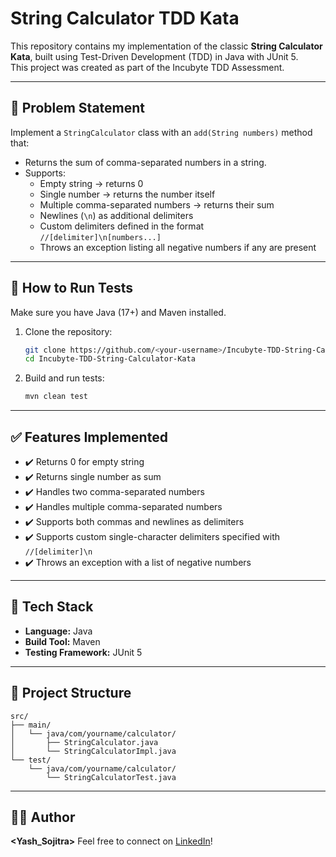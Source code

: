 # String Calculator TDD Kata

This repository contains my implementation of the classic **String Calculator Kata**, built using Test-Driven Development (TDD) in Java with JUnit 5.  
This project was created as part of the Incubyte TDD Assessment.

---

## 📖 Problem Statement

Implement a `StringCalculator` class with an `add(String numbers)` method that:
- Returns the sum of comma-separated numbers in a string.
- Supports:
  - Empty string → returns 0
  - Single number → returns the number itself
  - Multiple comma-separated numbers → returns their sum
  - Newlines (`\n`) as additional delimiters
  - Custom delimiters defined in the format `//[delimiter]\n[numbers...]`
  - Throws an exception listing all negative numbers if any are present

---

## 🚀 How to Run Tests

Make sure you have Java (17+) and Maven installed.

1. Clone the repository:
   ```bash
   git clone https://github.com/<your-username>/Incubyte-TDD-String-Calculator-Kata.git
   cd Incubyte-TDD-String-Calculator-Kata
   ````
2. Build and run tests:

   ```bash
   mvn clean test
   ```

---

## ✅ Features Implemented

* ✔️ Returns 0 for empty string
* ✔️ Returns single number as sum
* ✔️ Handles two comma-separated numbers
* ✔️ Handles multiple comma-separated numbers
* ✔️ Supports both commas and newlines as delimiters
* ✔️ Supports custom single-character delimiters specified with `//[delimiter]\n`
* ✔️ Throws an exception with a list of negative numbers

---

## 🔨 Tech Stack

* **Language:** Java
* **Build Tool:** Maven
* **Testing Framework:** JUnit 5

---

## 📂 Project Structure

```
src/
├── main/
│   └── java/com/yourname/calculator/
│       ├── StringCalculator.java
│       └── StringCalculatorImpl.java
└── test/
    └── java/com/yourname/calculator/
        └── StringCalculatorTest.java
```

---

## 👨‍💻 Author

**<Yash_Sojitra>**
Feel free to connect on [LinkedIn](https://www.linkedin.com/in/yash-sojitra-918107256)!

